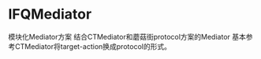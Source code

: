 # IFQMediator
模块化Mediator方案
结合CTMediator和蘑菇街protocol方案的Mediator
基本参考CTMediator将target-action换成protocol的形式。


